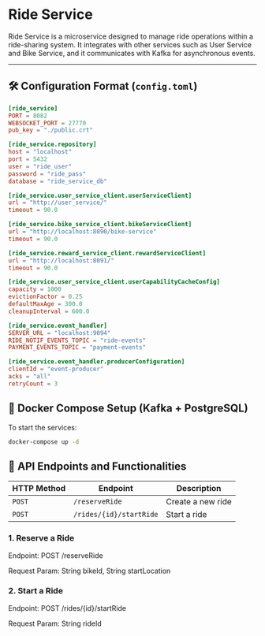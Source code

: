 # Ride Service

Ride Service is a microservice designed to manage ride operations within a ride-sharing system. It integrates with other services such as User Service and Bike Service, and it communicates with Kafka for asynchronous events.

---

## 🛠 Configuration Format (`config.toml`)

```toml
[ride_service]
PORT = 8082
WEBSOCKET_PORT = 27770
pub_key = "./public.crt"

[ride_service.repository]
host = "localhost"
port = 5432
user = "ride_user"
password = "ride_pass"
database = "ride_service_db"

[ride_service.user_service_client.userServiceClient]
url = "http://user_service/"
timeout = 90.0

[ride_service.bike_service_client.bikeServiceClient]
url = "http://localhost:8090/bike-service"
timeout = 90.0

[ride_service.reward_service_client.rewardServiceClient]
url = "http://localhost:8091/"
timeout = 90.0

[ride_service.user_service_client.userCapabilityCacheConfig]
capacity = 1000
evictionFactor = 0.25
defaultMaxAge = 300.0
cleanupInterval = 600.0

[ride_service.event_handler]
SERVER_URL = "localhost:9094"
RIDE_NOTIF_EVENTS_TOPIC = "ride-events"
PAYMENT_EVENTS_TOPIC = "payment-events"	

[ride_service.event_handler.producerConfiguration]
clientId = "event-producer"
acks = "all"
retryCount = 3
```

## 🐳 Docker Compose Setup (Kafka + PostgreSQL)

To start the services:

```bash
docker-compose up -d
```

## 📖 API Endpoints and Functionalities

| HTTP Method | Endpoint               | Description                       |
| ----------- | ---------------------- | --------------------------------- |
| `POST`      | `/reserveRide`               | Create a new ride                 |
| `POST`      | `/rides/{id}/startRide`    | Start a ride                      |

### 1. Reserve a Ride
Endpoint: POST /reserveRide

Request Param: String bikeId, String startLocation

### 2. Start a Ride
Endpoint: POST /rides/{id}/startRide

Request Param: String rideId
